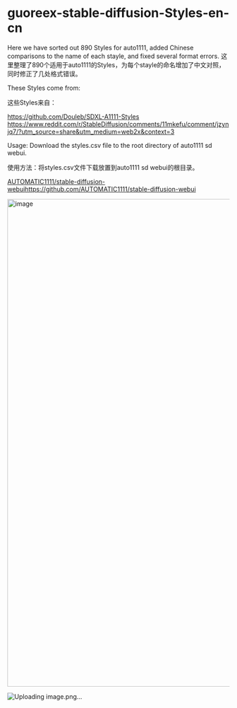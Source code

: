 # guoreex-stable-diffusion-Styles-en-cn
Here we have sorted out 890 Styles for auto1111, added Chinese comparisons to the name of each stayle, and fixed several format errors.
这里整理了890个适用于auto1111的Styles，为每个stayle的命名增加了中文对照，同时修正了几处格式错误。

These Styles come from:

这些Styles来自：

https://github.com/Douleb/SDXL-A1111-Styles
https://www.reddit.com/r/StableDiffusion/comments/11mkefu/comment/jzynjq7/?utm_source=share&utm_medium=web2x&context=3

Usage: Download the styles.csv file to the root directory of auto1111 sd webui.

使用方法：将styles.csv文件下载放置到auto1111 sd webui的根目录。

[AUTOMATIC1111/stable-diffusion-webui](https://github.com/AUTOMATIC1111/stable-diffusion-webui)https://github.com/AUTOMATIC1111/stable-diffusion-webui

<img width="1103" alt="image" src="https://github.com/guoreex/guoreex-stable-diffusion-Styles-en-cn/assets/125869801/27321906-4e74-40d4-8834-547eef588d9b">


![Uploading image.png…]()
